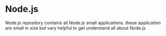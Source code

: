 # Node.js

Node.js repository contains all Node.js small applications.
these application are small in size but vary helpful to get understand all about Node.js